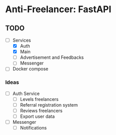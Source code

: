 # Anti-Freelancer: FastAPI

## TODO

- [ ] Services
    - [x] Auth
    - [x] Main
    - [ ] Advertisement and Feedbacks
    - [ ] Messenger
- [ ] Docker compose

### Ideas

- [ ] Auth Service
    - [ ] Levels freelancers
    - [ ] Referral registration system
    - [ ] Reviews freelancers
    - [ ] Export user data
- [ ] Messenger
  - [ ] Notifications
